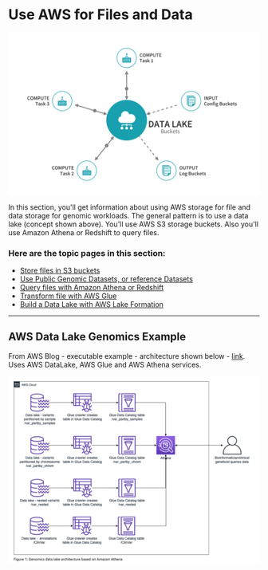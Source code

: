 # Use AWS for Files and Data

<img src="https://github.com/lynnlangit/aws-for-bioinformatics/blob/main/2_Files_%26_Data/images/data-lake-arch.png" width=800>

In this section, you'll get information about using AWS storage for file and data storage for genomic workloads.  The general pattern is to use a data lake (concept shown above).  You'll use AWS S3 storage buckets.  Also you'll use Amazon Athena or Redshift to query files.  

### Here are the topic pages in this section:

- [Store files in S3 buckets](https://github.com/lynnlangit/aws-for-bioinformatics/blob/main/2_Files_%26_Data/1_Store_in_S3.md) 
- [Use Public Genomic Datasets, or reference Datasets](https://github.com/lynnlangit/aws-for-bioinformatics/blob/main/2_Files_%26_Data/2_Use_public_genomic_datasets.md)
- [Query files with Amazon Athena or Redshift](https://github.com/lynnlangit/aws-for-bioinformatics/blob/main/2_Files_%26_Data/3_Query_files_Athena.md) 
- [Transform file with AWS Glue](https://github.com/lynnlangit/aws-for-bioinformatics/blob/main/2_Files_%26_Data/4_Transform_with_Glue.md) 
- [Build a Data Lake with AWS Lake Formation](https://github.com/lynnlangit/aws-for-bioinformatics/blob/main/2_Files_%26_Data/5_Build_DataLake.md)

---

## AWS Data Lake Genomics Example
From AWS Blog - executable example - architecture shown below - [link](https://aws.amazon.com/blogs/industries/perform-interactive-queries-on-your-genomics-data-using-amazon-athena-or-amazon-redshift/). Uses AWS DataLake, AWS Glue and AWS Athena services.

<img src="https://github.com/lynnlangit/aws-for-bioinformatics/blob/main/2_Files_%26_Data/images/athena-lake.png" width=800>


